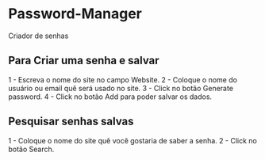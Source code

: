 # Password-Manager
 Criador de senhas

 ## Para Criar uma senha e salvar
 1 -  Escreva o nome do site no campo Website.
 2 - Coloque o nome do usuário ou email quê será usado no site.
 3 - Click no botão Generate password.
 4 - Click no botão Add para poder salvar os dados.

 ## Pesquisar senhas salvas
 1 - Coloque o nome do site quê você gostaria de saber a senha.
 2 - Click no botão Search.
